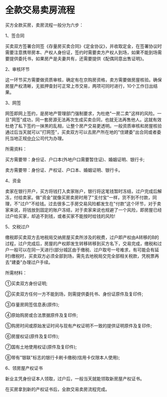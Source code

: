 全款交易卖房流程
===================================

买方全款买房，卖房流程一般分为六步：

1、签合同

买卖双方签署合同签《存量房买卖合同》《定金协议》，并收取定金，在签署协议时需要注意携带房本、产权人身份证，签约时需要卖方产权人到场，如果不能到场需要提供委托书，如果房产是夫妻共有，还需要提供《配偶同意出售证明》。

2、审核环节

这一环节买方需要做资质审核，确定有在京购房资格，卖方需要做房屋核验。确保房屋产权清晰，无抵押查封可正常上市交易，两项可同时进行，10个工作日出结果。

3、网签

网签即网上签约，是房地产管理部门强制要求，为杜绝"一房二卖"这样的风险。一旦"网签"成功，同一套房源无法再次生成买卖合同，也就无法再售他人。这就有效杜绝了私下签约一抹黑的乱相，让整个房产交易更透明。一般资质审核和房屋核验通过后当天就可以"打网签"，买卖双方可以去房产所在地的"住建委"出合同或者委托当地正规[中介](http://house.china.com.cn/News/%25b7%25bf%25b2%25fa%25d6%25d0%25bd%25e9_1s.htm)公司代为办理。

所需资料：

买方需要带：身份证、户口本(外地户口需要暂住证)、婚姻证明、银行卡;

卖方需要带：身份证、产权证、户口本、婚姻证明、银行卡。

4、资金

卖家在银行开户，买方将钱打入卖家账户，银行将这笔钱暂时冻结，过户完成后解冻，付给卖家。做"资金"就像买房卖房时用了"支付宝"一样，货不到不付款，同理，不"过户"不给钱。过去很多二手房交易风险都发生在"付款"这个环节，对于卖家来说，将钱放到固定的账户冻结，对于卖家来说也规避了一个风险，即房屋已经过户给买家，却追不到钱，或者买家不能按时给钱的风险!

5、交税过户

缴税即买卖双方去地税局交纳房屋买卖所涉及的税费，过户即产权由A转移的B的过程，过户完成后，房屋的产权即发生转移转移到买方名下，交易完成，缴税和过户一般可以在同一天进行(部分城区由于缴税、过户取号一号难求，有可能会有延时)缴税时，买卖双方必须全部到场，需先去地税局交完全部相关税款，凭税票再去"建委"办理过户手续。

所需材料：

①买卖双方身份证明;

②买卖双方任何一方不能到场，则需提供委托书、身份证原件及复印件;

③存量房网签信息表(原件);

④原始购房或合法票据原件及复印件;

⑤购房时间或原始发证时间与现有产权证明不一致的提供证明原件及复印件;

⑥房屋权证(原件及复印件);

⑦国有土地使用权证(原件及复印件);

⑧带有"银联"标志的银行卡刷卡缴税(信用卡仅限本人使用);

6、领房屋产权证书

新业主凭身份证本人领取，过户后，一般当天就能领取新房屋产权证书。

在买房拿到新的产权证书后，全款交易卖房流程完成。
